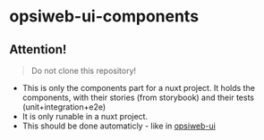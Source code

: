 # opsiweb-ui-components

## Attention!
> Do not clone this repository!
* This is only the components part for a nuxt project. It holds the components, with their stories (from storybook) and their tests (unit+integration+e2e)
* It is only runable in a nuxt project.
* This should be done automaticly - like in [opsiweb-ui](https://gitlab.uib.gmbh/uib/opsiweb-ui)

